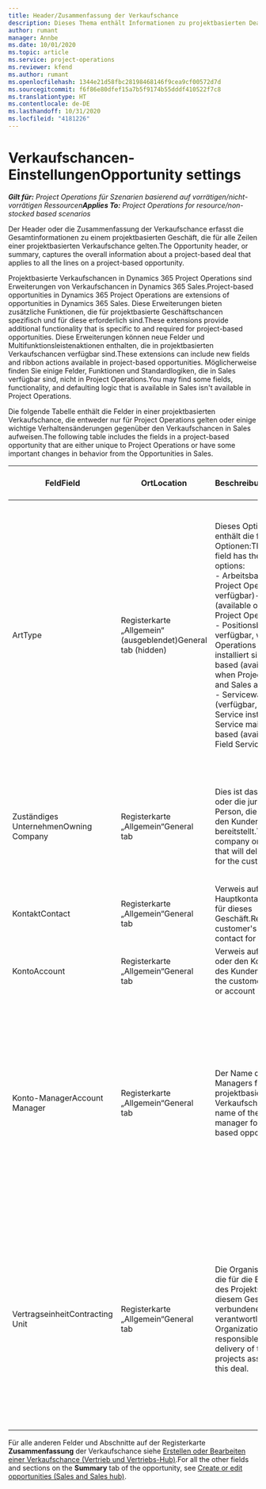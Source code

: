 ```yaml
---
title: Header/Zusammenfassung der Verkaufschance
description: Dieses Thema enthält Informationen zu projektbasierten Deals und den projektbasierten Verkaufschancenpositionen.
author: rumant
manager: Annbe
ms.date: 10/01/2020
ms.topic: article
ms.service: project-operations
ms.reviewer: kfend
ms.author: rumant
ms.openlocfilehash: 1344e21d58fbc28198468146f9cea9cf00572d7d
ms.sourcegitcommit: f6f86e80dfef15a7b5f9174b55dddf410522f7c8
ms.translationtype: HT
ms.contentlocale: de-DE
ms.lasthandoff: 10/31/2020
ms.locfileid: "4181226"
---
```

# <a name="opportunity-settings"></a><span data-ttu-id="5aa3c-103">Verkaufschancen-Einstellungen</span><span class="sxs-lookup"><span data-stu-id="5aa3c-103">Opportunity settings</span></span>

<span data-ttu-id="5aa3c-104">_**Gilt für:** Project Operations für Szenarien basierend auf vorrätigen/nicht-vorrätigen Ressourcen_</span><span class="sxs-lookup"><span data-stu-id="5aa3c-104">_**Applies To:** Project Operations for resource/non-stocked based scenarios_</span></span>


<span data-ttu-id="5aa3c-105">Der Header oder die Zusammenfassung der Verkaufschance erfasst die Gesamtinformationen zu einem projektbasierten Geschäft, die für alle Zeilen einer projektbasierten Verkaufschance gelten.</span><span class="sxs-lookup"><span data-stu-id="5aa3c-105">The Opportunity header, or summary, captures the overall information about a project-based deal that applies to all the lines on a project-based opportunity.</span></span>

<span data-ttu-id="5aa3c-106">Projektbasierte Verkaufschancen in Dynamics 365 Project Operations sind Erweiterungen von Verkaufschancen in Dynamics 365 Sales.</span><span class="sxs-lookup"><span data-stu-id="5aa3c-106">Project-based opportunities in Dynamics 365 Project Operations are extensions of opportunities in Dynamics 365 Sales.</span></span> <span data-ttu-id="5aa3c-107">Diese Erweiterungen bieten zusätzliche Funktionen, die für projektbasierte Geschäftschancen spezifisch und für diese erforderlich sind.</span><span class="sxs-lookup"><span data-stu-id="5aa3c-107">These extensions provide additional functionality that is specific to and required for project-based opportunities.</span></span> <span data-ttu-id="5aa3c-108">Diese Erweiterungen können neue Felder und Multifunktionsleistenaktionen enthalten, die in projektbasierten Verkaufschancen verfügbar sind.</span><span class="sxs-lookup"><span data-stu-id="5aa3c-108">These extensions can include new fields and ribbon actions available in project-based opportunities.</span></span> <span data-ttu-id="5aa3c-109">Möglicherweise finden Sie einige Felder, Funktionen und Standardlogiken, die in Sales verfügbar sind, nicht in Project Operations.</span><span class="sxs-lookup"><span data-stu-id="5aa3c-109">You may find some fields, functionality, and defaulting logic that is available in Sales isn't available in Project Operations.</span></span>

<span data-ttu-id="5aa3c-110">Die folgende Tabelle enthält die Felder in einer projektbasierten Verkaufschance, die entweder nur für Project Operations gelten oder einige wichtige Verhaltensänderungen gegenüber den Verkaufschancen in Sales aufweisen.</span><span class="sxs-lookup"><span data-stu-id="5aa3c-110">The following table includes the fields in a project-based opportunity that are either unique to Project Operations or have some important changes in behavior from the Opportunities in Sales.</span></span>

| <span data-ttu-id="5aa3c-111">**Feld**</span><span class="sxs-lookup"><span data-stu-id="5aa3c-111">**Field**</span></span> | <span data-ttu-id="5aa3c-112">**Ort**</span><span class="sxs-lookup"><span data-stu-id="5aa3c-112">**Location**</span></span> | <span data-ttu-id="5aa3c-113">**Beschreibung**</span><span class="sxs-lookup"><span data-stu-id="5aa3c-113">**Description**</span></span> | <span data-ttu-id="5aa3c-114">**Downstream-Auswirkungen**</span><span class="sxs-lookup"><span data-stu-id="5aa3c-114">**Downstream impact**</span></span> |
| --- | --- | --- | --- |
| <span data-ttu-id="5aa3c-115">Art</span><span class="sxs-lookup"><span data-stu-id="5aa3c-115">Type</span></span> | <span data-ttu-id="5aa3c-116">Registerkarte „Allgemein“ (ausgeblendet)</span><span class="sxs-lookup"><span data-stu-id="5aa3c-116">General tab (hidden)</span></span> | <span data-ttu-id="5aa3c-117">Dieses Optionssatzfeld enthält die folgenden Optionen:</span><span class="sxs-lookup"><span data-stu-id="5aa3c-117">This option set field has the following options:</span></span></br><span data-ttu-id="5aa3c-118">- Arbeitsbasiert (nur bei Project Operations verfügbar)</span><span class="sxs-lookup"><span data-stu-id="5aa3c-118">- Work-based (available only with Project Operations)</span></span></br><span data-ttu-id="5aa3c-119">- Positionsbasiert (nur verfügbar, wenn Project Operations und Sales installiert sind)</span><span class="sxs-lookup"><span data-stu-id="5aa3c-119">- Item-based (available only when Project Operations and Sales are installed)</span></span></br><span data-ttu-id="5aa3c-120">- Servicewartungsbasiert (verfügbar, wenn Field Service installiert ist)</span><span class="sxs-lookup"><span data-stu-id="5aa3c-120">- Service maintenance-based (available when Field Service is installed)</span></span> | <span data-ttu-id="5aa3c-121">Wenn Sie Project Operations verwenden, wird dieser Feldwert automatisch auf **Arbeitsbasiert** festgelegt. Dadurch wird die Verkaufschance als projektbasiert klassifiziert.</span><span class="sxs-lookup"><span data-stu-id="5aa3c-121">When you use Project Operations, this field value is automatically set to **Work-based** which classifies the Opportunity as project-based.</span></span> <span data-ttu-id="5aa3c-122">Eine Verkaufschance sollte projektbasiert sein, um alle projektspezifischen Erweiterungen und Funktionen im nachgelagerten Verkaufsprozess für dieses Geschäft zu aktivieren.</span><span class="sxs-lookup"><span data-stu-id="5aa3c-122">An Opportunity should be project-based to enable all project-specific extensions and functionality in the downstream sales process for this deal.</span></span> |
| <span data-ttu-id="5aa3c-123">Zuständiges Unternehmen</span><span class="sxs-lookup"><span data-stu-id="5aa3c-123">Owning Company</span></span> | <span data-ttu-id="5aa3c-124">Registerkarte „Allgemein“</span><span class="sxs-lookup"><span data-stu-id="5aa3c-124">General tab</span></span> | <span data-ttu-id="5aa3c-125">Dies ist das Unternehmen oder die juristische Person, die das Projekt für den Kunden bereitstellt.</span><span class="sxs-lookup"><span data-stu-id="5aa3c-125">This is the company or legal entity that will deliver the project for the customer.</span></span> | <span data-ttu-id="5aa3c-126">Diese Feldinformationen werden in das entsprechende Feld im Projektangebot kopiert, das aus dieser Verkaufschance erstellt wird.</span><span class="sxs-lookup"><span data-stu-id="5aa3c-126">This field information will be copied to the corresponding field on the Project quote that is created from this Opportunity.</span></span> |
| <span data-ttu-id="5aa3c-127">Kontakt</span><span class="sxs-lookup"><span data-stu-id="5aa3c-127">Contact</span></span> | <span data-ttu-id="5aa3c-128">Registerkarte „Allgemein“</span><span class="sxs-lookup"><span data-stu-id="5aa3c-128">General tab</span></span> | <span data-ttu-id="5aa3c-129">Verweis auf den Hauptkontakt des Kunden für dieses Geschäft.</span><span class="sxs-lookup"><span data-stu-id="5aa3c-129">Reference to the customer's primary contact for this deal.</span></span> | |
| <span data-ttu-id="5aa3c-130">Konto</span><span class="sxs-lookup"><span data-stu-id="5aa3c-130">Account</span></span> | <span data-ttu-id="5aa3c-131">Registerkarte „Allgemein“</span><span class="sxs-lookup"><span data-stu-id="5aa3c-131">General tab</span></span> | <span data-ttu-id="5aa3c-132">Verweis auf die Firma oder den Kontodatensatz des Kunden.</span><span class="sxs-lookup"><span data-stu-id="5aa3c-132">Reference to the customer's company or account record.</span></span> | |
| <span data-ttu-id="5aa3c-133">Konto-Manager</span><span class="sxs-lookup"><span data-stu-id="5aa3c-133">Account Manager</span></span> | <span data-ttu-id="5aa3c-134">Registerkarte „Allgemein“</span><span class="sxs-lookup"><span data-stu-id="5aa3c-134">General tab</span></span> | <span data-ttu-id="5aa3c-135">Der Name des Account Managers für diese projektbasierte Verkaufschance.</span><span class="sxs-lookup"><span data-stu-id="5aa3c-135">The name of the Account manager for this project-based opportunity.</span></span> | <span data-ttu-id="5aa3c-136">Der Account Manager ist verantwortlich für die Verwaltung der Beziehung zum Kunden bis zum Abschluss dieses Projekts.</span><span class="sxs-lookup"><span data-stu-id="5aa3c-136">The Account manager is responsible for managing the relationship with the customer through the completion of this project.</span></span> <span data-ttu-id="5aa3c-137">Basierend auf dem buchbaren Ressourceneintrag, der an den Account Manager gebunden ist, ist die Vertragseinheit voreingestellt.</span><span class="sxs-lookup"><span data-stu-id="5aa3c-137">Based on the bookable resource record tied to the Account manager, the contracting unit is defaulted.</span></span> |
| <span data-ttu-id="5aa3c-138">Vertragseinheit</span><span class="sxs-lookup"><span data-stu-id="5aa3c-138">Contracting Unit</span></span> | <span data-ttu-id="5aa3c-139">Registerkarte „Allgemein“</span><span class="sxs-lookup"><span data-stu-id="5aa3c-139">General tab</span></span> | <span data-ttu-id="5aa3c-140">Die Organisationseinheit, die für die Bereitstellung des Projekts oder der mit diesem Geschäft verbundenen Projekte verantwortlich ist.</span><span class="sxs-lookup"><span data-stu-id="5aa3c-140">The Organization unit that is responsible for the delivery of the project or projects associated with this deal.</span></span> | <span data-ttu-id="5aa3c-141">Die Vertragseinheit ist die Abteilung des Unternehmens, die die Projekte nach Abschluss des Geschäfts abschließt.</span><span class="sxs-lookup"><span data-stu-id="5aa3c-141">The contracting unit is the division of the company that will complete the project(s) after the deal is closed.</span></span> <span data-ttu-id="5aa3c-142">Jede Vertragseinheit hat eine Währung, und diese Währung wird verwendet, um geschätzte und tatsächliche Kosten zu melden, die während des Projekts anfallen.</span><span class="sxs-lookup"><span data-stu-id="5aa3c-142">Every contracting unit has a currency, and this currency is used to report estimated and actual costs incurred during the project.</span></span> |

<span data-ttu-id="5aa3c-143">Für alle anderen Felder und Abschnitte auf der Registerkarte **Zusammenfassung** der Verkaufschance siehe [Erstellen oder Bearbeiten einer Verkaufschance (Vertrieb und Vertriebs-Hub)](https://docs.microsoft.com/dynamics365/sales-enterprise/create-edit-opportunity-sales).</span><span class="sxs-lookup"><span data-stu-id="5aa3c-143">For all the other fields and sections on the **Summary** tab of the opportunity, see [Create or edit opportunities (Sales and Sales hub)](https://docs.microsoft.com/dynamics365/sales-enterprise/create-edit-opportunity-sales).</span></span>

